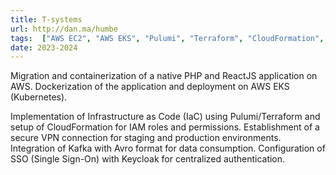 ```yaml
---
title: T-systems
url: http://dan.ma/humbe
tags:  ["AWS EC2", "AWS EKS", "Pulumi", "Terraform", "CloudFormation", "Docker", "Kubernetes", "VPN", "IAM", "Keycloak (SSO)", "Kafka", "Avro", "PHP", "ReactJS", "IaC", "Automatisierungstechnik", "Scrum/Agile"]
date: 2023-2024
---
```


Migration and containerization of a native PHP and ReactJS application on AWS. Dockerization of the application and deployment on AWS EKS (Kubernetes).

Implementation of Infrastructure as Code (IaC) using Pulumi/Terraform and setup of CloudFormation for IAM roles and permissions. Establishment of a secure VPN connection for staging and production environments. Integration of Kafka with Avro format for data consumption. Configuration of SSO (Single Sign-On) with Keycloak for centralized authentication.
